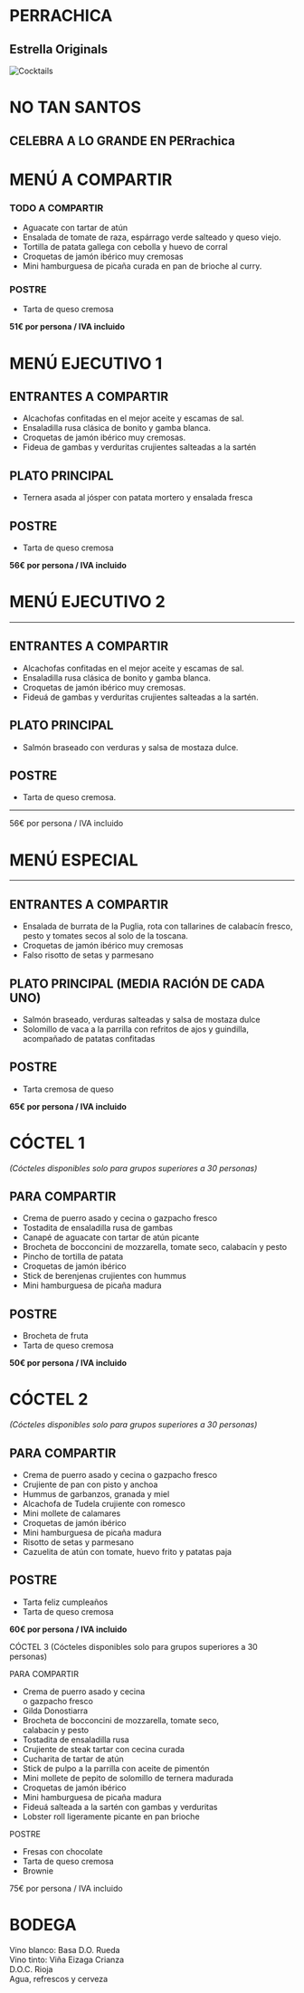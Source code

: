 # PERRACHICA
## Estrella Originals

![Cocktails](image-url-here)

# NO TAN SANTOS

## CELEBRA A LO GRANDE EN PERrachica

# MENÚ A COMPARTIR

### TODO A COMPARTIR

- Aguacate con tartar de atún
- Ensalada de tomate de raza, espárrago verde salteado y queso viejo.
- Tortilla de patata gallega con cebolla y huevo de corral
- Croquetas de jamón ibérico muy cremosas
- Mini hamburguesa de picaña curada en pan de brioche al curry.

### POSTRE

- Tarta de queso cremosa

**51€ por persona / IVA incluido**

# MENÚ EJECUTIVO 1

## ENTRANTES A COMPARTIR
- Alcachofas confitadas en el mejor aceite y escamas de sal.
- Ensaladilla rusa clásica de bonito y gamba blanca.
- Croquetas de jamón ibérico muy cremosas.
- Fideua de gambas y verduritas crujientes salteadas a la sartén

## PLATO PRINCIPAL
- Ternera asada al jósper con patata mortero y ensalada fresca

## POSTRE
- Tarta de queso cremosa

**56€ por persona / IVA incluido**

# MENÚ EJECUTIVO 2

---

## ENTRANTES A COMPARTIR

- Alcachofas confitadas en el mejor aceite y escamas de sal.
- Ensaladilla rusa clásica de bonito y gamba blanca.
- Croquetas de jamón ibérico muy cremosas.
- Fideuá de gambas y verduritas crujientes salteadas a la sartén.

## PLATO PRINCIPAL

- Salmón braseado con verduras y salsa de mostaza dulce.

## POSTRE

- Tarta de queso cremosa.

---

56€ por persona / IVA incluido

# MENÚ ESPECIAL

---

## ENTRANTES A COMPARTIR

- Ensalada de burrata de la Puglia, rota con tallarines de calabacín fresco, pesto y tomates secos al solo de la toscana.
- Croquetas de jamón ibérico muy cremosas
- Falso risotto de setas y parmesano

## PLATO PRINCIPAL (MEDIA RACIÓN DE CADA UNO)

- Salmón braseado, verduras salteadas y salsa de mostaza dulce
- Solomillo de vaca a la parrilla con refritos de ajos y guindilla, acompañado de patatas confitadas

## POSTRE

- Tarta cremosa de queso

**65€ por persona / IVA incluido**

# CÓCTEL 1
*(Cócteles disponibles solo para grupos superiores a 30 personas)*

## PARA COMPARTIR

- Crema de puerro asado y cecina o gazpacho fresco
- Tostadita de ensaladilla rusa de gambas
- Canapé de aguacate con tartar de atún picante
- Brocheta de bocconcini de mozzarella, tomate seco, calabacín y pesto
- Pincho de tortilla de patata
- Croquetas de jamón ibérico
- Stick de berenjenas crujientes con hummus
- Mini hamburguesa de picaña madura

## POSTRE

- Brocheta de fruta
- Tarta de queso cremosa

**50€ por persona / IVA incluido**

# CÓCTEL 2
*(Cócteles disponibles solo para grupos superiores a 30 personas)*

## PARA COMPARTIR
- Crema de puerro asado y cecina o gazpacho fresco
- Crujiente de pan con pisto y anchoa
- Hummus de garbanzos, granada y miel
- Alcachofa de Tudela crujiente con romesco
- Mini mollete de calamares
- Croquetas de jamón ibérico
- Mini hamburguesa de picaña madura
- Risotto de setas y parmesano
- Cazuelita de atún con tomate, huevo frito y patatas paja

## POSTRE
- Tarta feliz cumpleaños
- Tarta de queso cremosa

**60€ por persona / IVA incluido**

CÓCTEL 3
(Cócteles disponibles solo para grupos superiores a 30 personas)

PARA COMPARTIR

- Crema de puerro asado y cecina  
  o gazpacho fresco  
- Gilda Donostiarra  
- Brocheta de bocconcini de mozzarella, tomate seco,  
  calabacin y pesto  
- Tostadita de ensaladilla rusa  
- Crujiente de steak tartar con cecina curada  
- Cucharita de tartar de atún  
- Stick de pulpo a la parrilla con aceite de pimentón  
- Mini mollete de pepito de solomillo de ternera madurada  
- Croquetas de jamón ibérico  
- Mini hamburguesa de picaña madura  
- Fideuá salteada a la sartén con gambas y verduritas  
- Lobster roll ligeramente picante en pan brioche  

POSTRE

- Fresas con chocolate  
- Tarta de queso cremosa  
- Brownie  

75€ por persona / IVA incluido

# BODEGA

Vino blanco: Basa D.O. Rueda  
Vino tinto: Viña Eizaga Crianza  
D.O.C. Rioja  
Agua, refrescos y cerveza